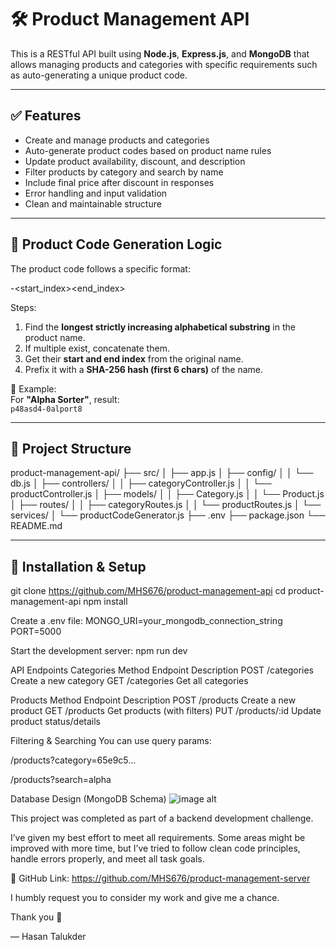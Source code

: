 # 🛠️ Product Management API

This is a RESTful API built using **Node.js**, **Express.js**, and **MongoDB** that allows managing products and categories with specific requirements such as auto-generating a unique product code.

---

## ✅ Features

- Create and manage products and categories
- Auto-generate product codes based on product name rules
- Update product availability, discount, and description
- Filter products by category and search by name
- Include final price after discount in responses
- Error handling and input validation
- Clean and maintainable structure

---

## 🧮 Product Code Generation Logic

The product code follows a specific format:

<hashed product name>-<start_index><substring><end_index>

Steps:

1. Find the **longest strictly increasing alphabetical substring** in the product name.
2. If multiple exist, concatenate them.
3. Get their **start and end index** from the original name.
4. Prefix it with a **SHA-256 hash (first 6 chars)** of the name.

📌 Example:  
For **"Alpha Sorter"**, result:  
`p48asd4-0alport8`

---

## 📁 Project Structure

product-management-api/
├── src/
│ ├── app.js
│ ├── config/
│ │ └── db.js
│ ├── controllers/
│ │ ├── categoryController.js
│ │ └── productController.js
│ ├── models/
│ │ ├── Category.js
│ │ └── Product.js
│ ├── routes/
│ │ ├── categoryRoutes.js
│ │ └── productRoutes.js
│ └── services/
│ └── productCodeGenerator.js
├── .env
├── package.json
└── README.md


---

## 🔌 Installation & Setup


git clone https://github.com/MHS676/product-management-api
cd product-management-api
npm install

Create a .env file:
MONGO_URI=your_mongodb_connection_string
PORT=5000

Start the development server:
npm run dev


API Endpoints
Categories
Method	Endpoint	Description
POST	/categories	Create a new category
GET	/categories	Get all categories

Products
Method	Endpoint	    Description
POST	/products	    Create a new product
GET	    /products	    Get products (with filters)
PUT	    /products/:id	Update product status/details

Filtering & Searching
You can use query params:

/products?category=65e9c5...

/products?search=alpha

Database Design (MongoDB Schema)
![image alt]([https://drive.google.com/file/d/1nWiBdZ4sZEDT3QRTStHiiM85fEDnd1vW/view?usp=sharing](https://github.com/MHS676/product-management-server/blob/8b3e3247a51087480b1a7391fdc075fe02d1a1a8/Database%20Design%20(MongoDB%20Schema)%20(1).jpg))

This project was completed as part of a backend development challenge.

I’ve given my best effort to meet all requirements. Some areas might be improved with more time, but I’ve tried to follow clean code principles, handle errors properly, and meet all task goals.

📎 GitHub Link: https://github.com/MHS676/product-management-server

I humbly request you to consider my work and give me a chance.

Thank you 🙌

— Hasan Talukder
